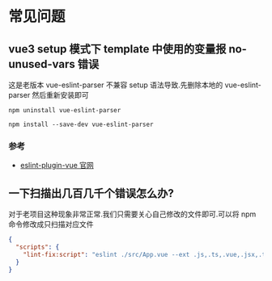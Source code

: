 # 常见问题

## vue3 setup 模式下 template 中使用的变量报 no-unused-vars 错误

这是老版本 vue-eslint-parser 不兼容 setup 语法导致.先删除本地的 vue-eslint-parser 然后重新安装即可

```shell
npm uninstall vue-eslint-parser

npm install --save-dev vue-eslint-parser
```

### 参考

- [eslint-plugin-vue 官网](https://eslint.vuejs.org/rules/script-setup-uses-vars.html)

## 一下扫描出几百几千个错误怎么办?

对于老项目这种现象非常正常.我们只需要关心自己修改的文件即可.可以将 npm 命令修改成只扫描对应文件

```json
{
  "scripts": {
    "lint-fix:script": "eslint ./src/App.vue --ext .js,.ts,.vue,.jsx,.tsx --fix"
  }
}
```

